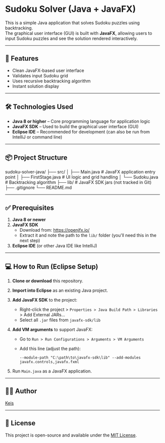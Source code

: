 # Sudoku Solver (Java + JavaFX)

This is a simple Java application that solves Sudoku puzzles using backtracking.  
The graphical user interface (GUI) is built with **JavaFX**, allowing users to input Sudoku puzzles and see the solution rendered interactively.

---

## 🚀 Features

- Clean JavaFX-based user interface
- Validates input Sudoku grid
- Uses recursive backtracking algorithm
- Instant solution display

---

## 🛠️ Technologies Used

- **Java 8 or higher** – Core programming language for application logic
- **JavaFX SDK** – Used to build the graphical user interface (GUI)
- **Eclipse IDE** – Recommended for development (can also be run from IntelliJ or command line)

---

## 📦 Project Structure

sudoku-solver-java/
├── src/
│   ├── Main.java       # JavaFX application entry point
│   ├── FirstStage.java # UI logic and grid handling
│   └── Sudoku.java     # Backtracking algorithm
├── lib/                # JavaFX SDK jars (not tracked in Git)
├── .gitignore
└── README.md


---

## ✅ Prerequisites

1. **Java 8 or newer**
2. **JavaFX SDK**  
   - Download from: https://openjfx.io/
   - Extract it and note the path to the `lib/` folder (you'll need this in the next step)
3. **Eclipse IDE** (or other Java IDE like IntelliJ)

---

## 💻 How to Run (Eclipse Setup)

1. **Clone or download** this repository.
2. **Import into Eclipse** as an existing Java project.
3. **Add JavaFX SDK** to the project:
   - Right-click the project > `Properties > Java Build Path > Libraries` > Add External JARs...
   - Select all `.jar` files from `javafx-sdk/lib`
4. **Add VM arguments** to support JavaFX:
   - Go to `Run > Run Configurations > Arguments > VM Arguments`
   - Add this line (adjust the path):

     ```
     --module-path "C:\path\to\javafx-sdk\lib" --add-modules javafx.controls,javafx.fxml
     ```

5. Run `Main.java` as a JavaFX application.


---

## 🙋‍♂️ Author
[Keis](https://github.com/Keis21)

---

## 📄 License

This project is open-source and available under the [MIT License](LICENSE).
